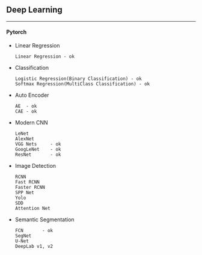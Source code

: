 ## Deep Learning 

---

#### Pytorch

- Linear Regression 

      Linear Regression - ok

- Classification

      Logistic Regression(Binary Classification) - ok
      Softmax Regression(MultiClass Classification) - ok

- Auto Encoder

      AE  - ok
      CAE - ok

- Modern CNN

      LeNet
      AlexNet 
      VGG Nets     - ok
      GoogLeNet    - ok
      ResNet       - ok

- Image Detection

      RCNN
      Fast RCNN
      Faster RCNN
      SPP Net
      Yolo
      SDD
      Attention Net

- Semantic Segmentation

      FCN       - ok
      SegNet
      U-Net
      DeepLab v1, v2
      

